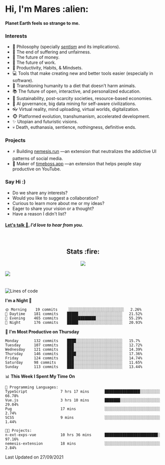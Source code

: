 <h1>Hi, I'm Mares :alien:</h1>

#### Planet Earth feels so strange to me.

### **Interests**

- 🌊 Philosophy (specially [_sentism_][sentismmedium] and its implications).
- 🎯 The end of suffering and unfairness.
- 💸 The future of money.
- 💼 The future of work.
- 🧠 Productivity, Habits, & Mindsets.
- 💻 Tools that make creating new and better tools easier (especially in software).
- 🥗 Transitioning humanity to a diet that doesn't harm animals.
- 📚 The future of open, interactive, and personalized education.
- 🌱 Sustainability, post-scarcity societies, resource-based economies.
- 🤖 AI governance, big data mining for self-aware civilizations.
- 👓 Virtual reality, mind uploading, virtual worlds, digitalization.
- 🐵 Platformed evolution, transhumanism, accelerated development.
- ✨ Utopian and futuristic visions.
- 💀 Death, euthanasia, sentience, nothingness, definitive ends.


### **Projects**

- ⚡ Building [nemesis.run](https://nemesis.run) —an extension that neutralizes the addictive UI patterns of social media.
- 💎 Maker of [timeboss.app](https://timeboss.app) —an extension that helps people stay productive on YouTube.


### **Say Hi :)**

- Do we share any interests?
- Would you like to suggest a collaboration?
- Curious to learn more about me or my ideas?
- Eager to share your vision or a thought?
- Have a reason I didn't list?

#### [Let's talk :wave:.](mailto:mareszhar@gmail.com) _I'd love to hear from you_.

[sentismmedium]: https://medium.com/@mareszhar/born-a-prisoner-a-reflection-about-life-its-struggles-and-a-plan-to-escape-d8566ce9b026

<br>

<h2 align="center">Stats :fire:</h2>

<div align="center">
  <img src="https://github-readme-streak-stats.herokuapp.com?user=mareszhar&theme=black-ice&hide_border=true&stroke=FFFFFF15&ring=DF8FFE&fire=DF8FFE&currStreakLabel=DF8FFE&background=1A232A&currStreakNum=86FFAB&dates=B1AAB3FF">
</div>

<!-- Add or remove this: &dates=B1AAB3FF at the end of the streak stats URL if they get bugged and aren't updating -->

<br>

<img src="https://activity-graph.herokuapp.com/graph?username=mareszhar&theme=nord&bg_color=00000000&color=979797&line=DF8FFE&point=00000000&area=true&hide_border=true">

<br>

<h1></h1>

<!--START_SECTION:waka-->
![Lines of code](https://img.shields.io/badge/From%20Hello%20World%20I%27ve%20Written-118820%20lines%20of%20code-blue)

**I'm a Night 🦉** 

```text
🌞 Morning    19 commits     ░░░░░░░░░░░░░░░░░░░░░░░░░   2.26% 
🌆 Daytime    181 commits    █████░░░░░░░░░░░░░░░░░░░░   21.52% 
🌃 Evening    465 commits    █████████████░░░░░░░░░░░░   55.29% 
🌙 Night      176 commits    █████░░░░░░░░░░░░░░░░░░░░   20.93%

```
📅 **I'm Most Productive on Thursday** 

```text
Monday       132 commits    ████░░░░░░░░░░░░░░░░░░░░░   15.7% 
Tuesday      107 commits    ███░░░░░░░░░░░░░░░░░░░░░░   12.72% 
Wednesday    121 commits    ███░░░░░░░░░░░░░░░░░░░░░░   14.39% 
Thursday     146 commits    ████░░░░░░░░░░░░░░░░░░░░░   17.36% 
Friday       124 commits    ███░░░░░░░░░░░░░░░░░░░░░░   14.74% 
Saturday     98 commits     ███░░░░░░░░░░░░░░░░░░░░░░   11.65% 
Sunday       113 commits    ███░░░░░░░░░░░░░░░░░░░░░░   13.44%

```


📊 **This Week I Spent My Time On** 

```text
💬 Programming Languages: 
TypeScript               7 hrs 17 mins       ████████████████░░░░░░░░░   66.78% 
Vue.js                   3 hrs 10 mins       ███████░░░░░░░░░░░░░░░░░░   29.04% 
Pug                      17 mins             ░░░░░░░░░░░░░░░░░░░░░░░░░   2.74% 
SCSS                     9 mins              ░░░░░░░░░░░░░░░░░░░░░░░░░   1.44%

🐱‍💻 Projects: 
n-ext-exps-vue           10 hrs 36 mins      ████████████████████████░   97.16% 
nemesis-extension        18 mins             ░░░░░░░░░░░░░░░░░░░░░░░░░   2.84%

```


 Last Updated on 27/09/2021
<!--END_SECTION:waka-->

